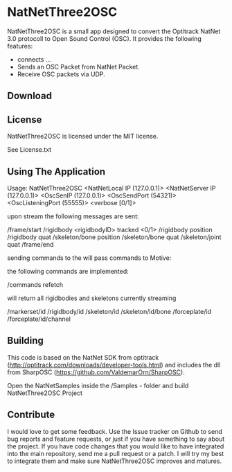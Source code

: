 NatNetThree2OSC
===================================


NatNetThree2OSC is a small app designed to convert the Optitrack NatNet 3.0 protocoll to Open Sound Control (OSC). It provides the following features:

+ connects ...
+ Sends an OSC Packet from NatNet Packet.
+ Receive OSC packets via UDP.

Download
--------



License
-------

NatNetThree2OSC is licensed under the MIT license.

See License.txt

Using The Application
-----------------

Usage: NatNetThree2OSC  <NatNetLocal IP (127.0.0.1)> <NatNetServer IP (127.0.0.1)> <OscSenIP (127.0.0.1)> <OscSendPort (54321)> <OscListeningPort (55555)> <verbose [0/1]>

upon stream the following messages are sent:

/frame/start <frameNumber>
/rigidbody \<rigidbodyID> tracked \<0/1>
/rigidbody <rigidbodyID> position <x> <y> <z>
/rigidbody <rigidbodyID> quat <x> <y> <z> <w>
/skeleton/bone <skleletonName> <boneID> position <x> <y> <z>
/skeleton/bone <skleletonName> <boneID> quat <x> <y> <z> <w>
/skeleton/joint <skleletonName> <boneID> quat <x> <y> <z> <w>
/frame/end <frameNumber>

sending commands to the <OscListeningPort> will pass commands to Motive:

the following commands are implemented:

/commands refetch

will return all rigidbodies and skeletons currently streaming

/markerset/id <markersetName>
/rigidbody/id <rigidbodyName> <rigidbodyID>
/skeleton/id <skleletonName> <SkeletonID>
/skeleton/id/bone <skleletonName> <boneID> <boneName>
/forceplate/id <serial>
/forceplate/id/channel <serial> <channelID> <channelName>

Building
---------

This code is based on the NatNet SDK from optitrack (http://optitrack.com/downloads/developer-tools.html) and includes the dll from SharpOSC (https://github.com/ValdemarOrn/SharpOSC).

Open the NatNetSamples inside the /Samples - folder and build NatNetThree2OSC Project

Contribute
----------

I would love to get some feedback. Use the Issue tracker on Github to send bug reports and feature requests, or just if you have something to say about the project. If you have code changes that you would like to have integrated into the main repository, send me a pull request or a patch. I will try my best to integrate them and make sure NatNetThree2OSC improves and matures.

